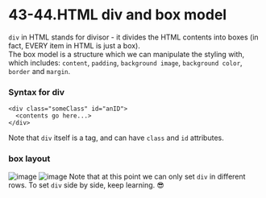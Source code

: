 # 43-44.HTML div and box model
`div` in HTML stands for divisor - it divides the HTML contents into boxes (in fact, EVERY item in HTML is just a box). <br>
The box model is a structure which we can manipulate the styling with, which includes: `content`, `padding`, `background image`, `background color`, `border` and `margin`.   
### Syntax for div
    <div class="someClass" id="anID">
      <contents go here...>
    </div>
Note that `div` itself is a tag, and can have `class` and `id` attributes.   
### box layout
![image](https://user-images.githubusercontent.com/98670879/213950579-7c4fe029-1bf1-4cd4-b544-4ee060309329.png)
![image](https://user-images.githubusercontent.com/98670879/213950602-3d6be0e7-c801-4518-97cc-8fe90972bb57.png)
Note that at this point we can only set `div` in different rows. To set `div` side by side, keep learning. 😎
